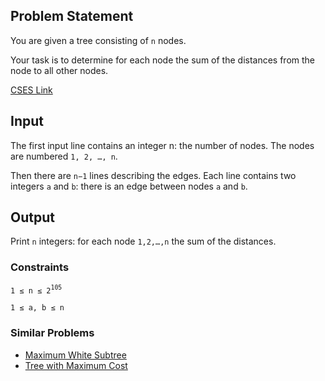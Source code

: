 ## Problem Statement ##

You are given a tree consisting of `n` nodes.

Your task is to determine for each node the sum of the distances from the node to all other nodes.

[CSES Link](https://cses.fi/problemset/task/1133/)

## Input ##

The first input line contains an integer n: the number of nodes. The nodes are numbered `1, 2, …, n`.

Then there are `n−1` lines describing the edges. Each line contains two integers `a` and `b`: there is an edge between nodes `a` and `b`.

## Output ##

Print `n` integers: for each node `1,2,…,n` the sum of the distances.

### Constraints ###

`1 ≤ n ≤ 2`<sup>`105`</sup>

`1 ≤ a, b ≤ n`


### Similar Problems ###

- [Maximum White Subtree](https://codeforces.com/problemset/problem/1324/F)
- [Tree with Maximum Cost](https://codeforces.com/problemset/problem/1324/F)